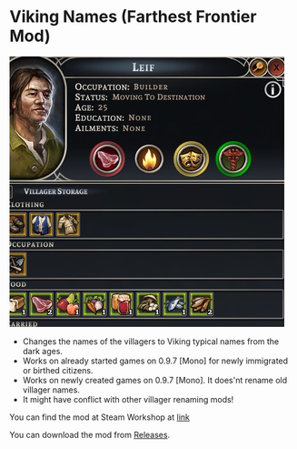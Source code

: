 # Viking Names (Farthest Frontier Mod)

![picture](/VikingNames1.jpg)

- Changes the names of the villagers to Viking typical names from the dark ages. 
- Works on already started games on 0.9.7 [Mono] for newly immigrated or birthed citizens. 
- Works on newly created games on 0.9.7 [Mono]. It does'nt rename old villager names. 
- It might have conflict with other villager renaming mods!

You can find the mod at Steam Workshop at [link](https://steamcommunity.com/sharedfiles/filedetails/?id=3470212265)

You can download the mod from [Releases](https://github.com/Krasipeace/FF-VikingNames/releases).